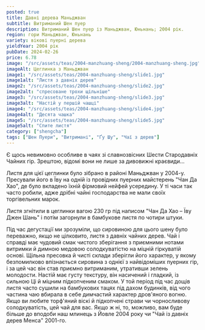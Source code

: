 ```yaml
---
posted: true
title: Давні дерева Маньджван
subtitle: Витриманий Шен пуер
description: Витриманий Шен пуер із Маньджван, Юньнань; 2004 рік.
region: гори Маньджван, Юньнань
variety: вікові пуерні дерева
yieldYear: 2004 рік
pubDate: 2024-02-26
price: 6.78
image: "/src/assets/teas/2004-manzhuang-sheng/2004-manzhuang-sheng.jpg"
imageAlt: Цеглинка з Маньджван
image1: "/src/assets/teas/2004-manzhuang-sheng/slide1.jpg"
image1alt: "Листя з давніх дерев"
image2: "/src/assets/teas/2004-manzhuang-sheng/slide2.jpg"
image2alt: "спресоване трохи щільніше"
image3: "/src/assets/teas/2004-manzhuang-sheng/slide3.jpg"
image3alt: "Настій у першій чашці"
image4: "/src/assets/teas/2004-manzhuang-sheng/slide4.jpg"
image4alt: "Десята чашка"
image5: "/src/assets/teas/2004-manzhuang-sheng/slide5.jpg"
image5alt: "Спите листя"
category: ["shengcha"]
tags: ["Шен Пуери", "Витримані", "Ґу Шу", "Чаї з дерев"]
---
```


Є щось невимовно особливе в чаях зі славнозвісних Шести Стародавніх Чайних гір. Зрештою, відомі вони не лише за дивовижні краєвиди...

Листя для цієї цеглинки було зібрано в районі Маньджван у 2004-у. Пресували його в Їву на одній із провідних пуерних майстерень "Чан Да Хао", де було вкладено їхній фірмовий нейфей усередину. У ті часи так часто робили, адже дрібні чайні господарства не мали своїх торгівельних марок.

Листя згнітили в цеглинки вагою 230 гр під написом "Чан Да Хао – Їву Джен Шань" і потім загорнули в бамбукове листя по чотири штуки.

Під час дегустації ми зрозуміли, що сировиною для цього шену було переважно, якщо не цілковито, листя з давніх чайних дерев. Чай і справді має чудовий смак чистого зберігання з приємними нотами витримки й димною медовою солодкуватістю на міцній гіркуватій основі. Щільна пресовка й чисті склади зберігли його характер, у якому безпомилково впізнається сировина з однієї з найвідоміших пуерних гір, і за цей час він став приємно витриманим, утративши зелень молодости. Настій має густу текстуру, він насичений і гладкий, із сильною Ці й міцним підкопченим смаком. У той період під час дощів листя часто сушили на бамбукових тацях під дахом будинків, від чого частина чаю вбирала в себе димчастий характер дров'яного вогню. Якщо ви любите торф'яний віскі й підкопчені страви чи чорносливову солодкуватість, цей чай для вас. Якщо ж ні, то, можливо, вам буде більше до вподоби наш млинець з Йовле 2004 року чи "Чай із давніх дерев Менса" 2001-го.